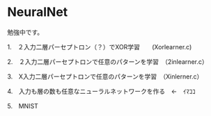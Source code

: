 # NeuralNet

勉強中です。

1.　２入力二層パーセプトロン（？）でXOR学習　　(Xorlearner.c)

2.　２入力二層パーセプトロンで任意のパターンを学習　（2inlearner.c）

3.　X入力二層パーセプトロンで任意のパターンを学習　（Xinlerner.c）

4.　入力も層の数も任意なニューラルネットワークを作る　<-　ｲﾏｺｺ

5.　MNIST
